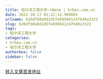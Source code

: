 ```yaml
---
title: 哈尔滨工程大学->None | hrbeu.com.cn
date: 2022-10-17 01:22:12.909865
urlname: 626dfb0a0d2d5fe699841247b49a3322
slug: 626dfb0a0d2d5fe699841247b49a3322
tags: 
- 哈尔滨工程大学
categories:
- hrbeu.com.cn
- 哈尔滨工程大学
authorbox: false
sidebar: false
---
```





[转入文章首发地址](https://mp.weixin.qq.com/s/EARC5Pspopy2XMR3YRlpTA)